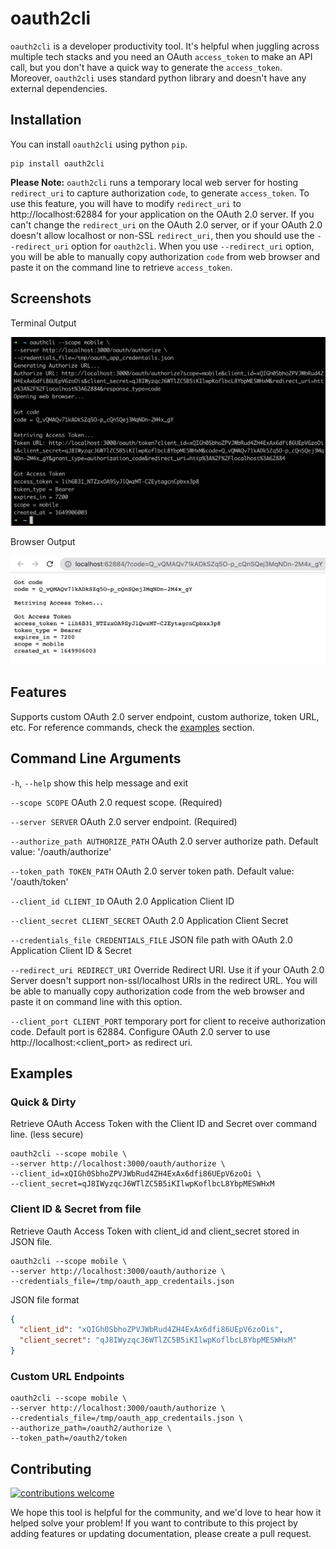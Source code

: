 # oauth2cli

`oauth2cli` is a developer productivity tool. It's helpful when juggling across multiple tech stacks and you need an OAuth `access_token` to make an API call, but you don't have a quick way to generate the `access_token`. Moreover, `oauth2cli` uses standard python library and doesn't have any external dependencies.

## Installation

You can install `oauth2cli` using python `pip`.

```shell
pip install oauth2cli
```

**Please Note:** `oauth2cli` runs a temporary local web server for hosting `redirect_uri` to capture authorization `code`, to generate `access_token`. To use this feature, you will have to modify `redirect_uri` to http://localhost:62884 for your application on the OAuth 2.0 server. If you can't change the `redirect_uri` on the OAuth 2.0 server, or if your OAuth 2.0 doesn't allow localhost or non-SSL `redirect_uri`, then you should use the `--redirect_uri` option for `oauth2cli`. When you use `--redirect_uri` option, you will be able to manually copy authorization `code` from web browser and paste it on the command line to retrieve `access_token`.

## Screenshots

Terminal Output

![terminal.png](/assets/terminal.png)

Browser Output

![browser.png](/assets/browser.png)

## Features

Supports custom OAuth 2.0 server endpoint, custom authorize, token URL, etc. For reference commands, check the [examples](#examples) section.

## Command Line Arguments

`-h`, `--help`
show this help message and exit


`--scope SCOPE`
OAuth 2.0 request scope. (Required)


`--server SERVER`
OAuth 2.0 server endpoint. (Required)


`--authorize_path AUTHORIZE_PATH`
OAuth 2.0 server authorize path. Default value: '/oauth/authorize'


`--token_path TOKEN_PATH`
OAuth 2.0 server token path. Default value: '/oauth/token'


`--client_id CLIENT_ID`
OAuth 2.0 Application Client ID


`--client_secret CLIENT_SECRET`
OAuth 2.0 Application Client Secret


`--credentials_file CREDENTIALS_FILE`
JSON file path with OAuth 2.0 Application Client ID & Secret

`--redirect_uri REDIRECT_URI`
Override Redirect URI. Use it if your OAuth 2.0 Server doesn't support non-ssl/localhost URIs in the redirect URL. You will be able to manually copy authorization code from the web browser and paste it on command line with this option.

`--client_port CLIENT_PORT`
temporary port for client to receive authorization code. Default port is 62884. Configure OAuth 2.0 server to use http://localhost:<client_port> as redirect uri.

## Examples

### Quick & Dirty

Retrieve OAuth Access Token with the Client ID and Secret over command line. (less secure)

```shell
oauth2cli --scope mobile \
--server http://localhost:3000/oauth/authorize \
--client_id=xQIGh0SbhoZPVJWbRud4ZH4ExAx6dfi86UEpV6zoOi \
--client_secret=qJ8IWyzqcJ6WTlZC5B5iKIlwpKoflbcL8YbpMESWHxM
```

### Client ID & Secret from file

Retrieve Oauth Access Token with client_id and client_secret stored in JSON file.

```shell
oauth2cli --scope mobile \
--server http://localhost:3000/oauth/authorize \
--credentials_file=/tmp/oauth_app_credentails.json
```

JSON file format

```json
{
  "client_id": "xQIGh0SbhoZPVJWbRud4ZH4ExAx6dfi86UEpV6zoOis",
  "client_secret": "qJ8IWyzqcJ6WTlZC5B5iKIlwpKoflbcL8YbpMESWHxM"
}
```

### Custom URL Endpoints

```shell
oauth2cli --scope mobile \
--server http://localhost:3000/oauth/authorize \
--credentials_file=/tmp/oauth_app_credentails.json \
--authorize_path=/oauth2/authorize \
--token_path=/oauth2/token
```

## Contributing

[![contributions welcome](https://img.shields.io/badge/contributions-welcome-brightgreen.svg)](https://github.com/aerohstudios/oauth2cli/issues)

We hope this tool is helpful for the community, and we'd love to hear how it helped solve your problem! If you want to contribute to this project by adding features or updating documentation, please create a pull request.
